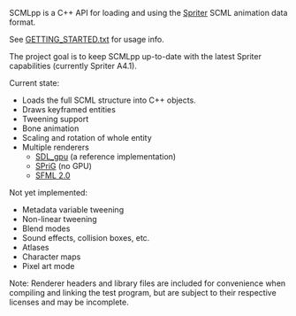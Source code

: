 SCMLpp is a C++ API for loading and using the [Spriter](http://www.brashmonkey.com/spriter.htm) SCML animation data format.

See [GETTING\_STARTED.txt](http://code.google.com/p/scml-pp/source/browse/trunk/GETTING_STARTED.txt) for usage info.

The project goal is to keep SCMLpp up-to-date with the latest Spriter capabilities (currently Spriter A4.1).

Current state:
  * Loads the full SCML structure into C++ objects.
  * Draws keyframed entities
  * Tweening support
  * Bone animation
  * Scaling and rotation of whole entity
  * Multiple renderers
    * [SDL\_gpu](http://code.google.com/p/sdl-gpu/) (a reference implementation)
    * [SPriG](http://code.google.com/p/sprig/) (no GPU)
    * [SFML 2.0](http://www.sfml-dev.org)

Not yet implemented:
  * Metadata variable tweening
  * Non-linear tweening
  * Blend modes
  * Sound effects, collision boxes, etc.
  * Atlases
  * Character maps
  * Pixel art mode

Note: Renderer headers and library files are included for convenience when compiling and linking the test program, but are subject to their respective licenses and may be incomplete.